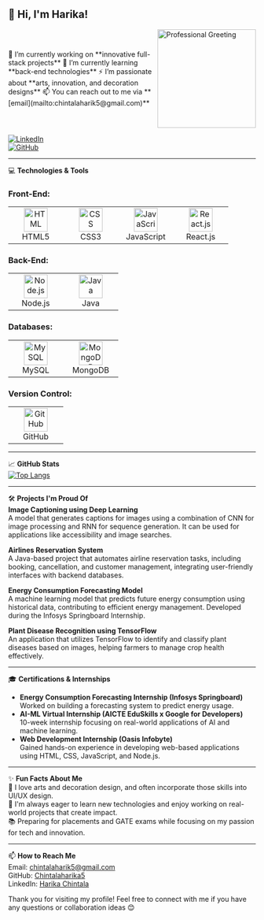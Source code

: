 ## 👋 Hi, I'm Harika! 

<div style="display: flex; justify-content: space-between; align-items: center;">
  <div>
    🔭 I’m currently working on **innovative full-stack projects**  
    🌱 I’m currently learning **back-end technologies**  
    ⚡ I’m passionate about **arts, innovation, and decoration designs**  
    📫 You can reach out to me via **[email](mailto:chintalaharik5@gmail.com)**  
  </div>
  <div>
    <img src="https://img.freepik.com/premium-photo/young-girl-h…cter-professional-girl-character_1002350-2141.jpg" alt="Professional Greeting" width="200">
  </div>
</div>

[![LinkedIn](https://img.shields.io/badge/-LinkedIn-blue?style=flat-square&logo=Linkedin&logoColor=white&link=https://www.linkedin.com/in/harika-chintala-23b37b272/)](https://www.linkedin.com/in/harika-chintala-23b37b272/)  
[![GitHub](https://img.shields.io/badge/-GitHub-black?style=flat-square&logo=github&link=https://github.com/Chintalaharika5)](https://github.com/Chintalaharika5)  

---

💻 **Technologies & Tools**  


### Front-End:
<table>
  <tr>
    <td align="center" width="96">
      <img src="https://cdn.worldvectorlogo.com/logos/html-1.svg" width="48" height="48" alt="HTML" />
      <br>HTML5
    </td>
    <td align="center" width="96">
      <img src="https://cdn.worldvectorlogo.com/logos/css-3.svg" width="48" height="48" alt="CSS" />
      <br>CSS3
    </td>
    <td align="center" width="96">
      <img src="https://cdn.worldvectorlogo.com/logos/javascript-1.svg" width="48" height="48" alt="JavaScript" />
      <br>JavaScript
    </td>
    <td align="center" width="96">
      <img src="https://cdn.worldvectorlogo.com/logos/react-2.svg" width="48" height="48" alt="React.js" />
      <br>React.js
    </td>
  </tr>
</table>

### Back-End:
<table>
  <tr>
    <td align="center" width="96">
      <img src="https://cdn.worldvectorlogo.com/logos/nodejs-icon.svg" width="48" height="48" alt="Node.js" />
      <br>Node.js
    </td>
    <td align="center" width="96">
      <img src="https://cdn.worldvectorlogo.com/logos/java-4.svg" width="48" height="48" alt="Java" />
      <br>Java
    </td>
  </tr>
</table>

### Databases:
<table>
  <tr>
    <td align="center" width="96">
      <img src="https://upload.wikimedia.org/wikipedia/commons/0/0a/MySQL_textlogo.svg" width="48" height="48" alt="MySQL" />
      <br>MySQL
    </td>
    <td align="center" width="96">
      <img src="https://cdn.worldvectorlogo.com/logos/mongodb-icon-1.svg" width="48" height="48" alt="MongoDB" />
      <br>MongoDB
    </td>
  </tr>
</table>

### Version Control:
<table>
  <tr>
    <td align="center" width="96">
      <img src="https://cdn.worldvectorlogo.com/logos/github-icon.svg" width="48" height="48" alt="GitHub" />
      <br>GitHub
    </td>
  </tr>
</table>

---

📈 **GitHub Stats**  
[![Top Langs](https://github-readme-stats.vercel.app/api/top-langs/?username=Chintalaharika5&layout=compact&hide=html)](https://github.com/anuraghazra/github-readme-stats)

---

🛠️ **Projects I'm Proud Of**  
**Image Captioning using Deep Learning**  
A model that generates captions for images using a combination of CNN for image processing and RNN for sequence generation. It can be used for applications like accessibility and image searches.

**Airlines Reservation System**  
A Java-based project that automates airline reservation tasks, including booking, cancellation, and customer management, integrating user-friendly interfaces with backend databases.

**Energy Consumption Forecasting Model**  
A machine learning model that predicts future energy consumption using historical data, contributing to efficient energy management. Developed during the Infosys Springboard Internship.

**Plant Disease Recognition using TensorFlow**  
An application that utilizes TensorFlow to identify and classify plant diseases based on images, helping farmers to manage crop health effectively.

---

🎓 **Certifications & Internships**  
- **Energy Consumption Forecasting Internship (Infosys Springboard)**  
  Worked on building a forecasting system to predict energy usage.  
- **AI-ML Virtual Internship (AICTE EduSkills x Google for Developers)**  
  10-week internship focusing on real-world applications of AI and machine learning.  
- **Web Development Internship (Oasis Infobyte)**  
  Gained hands-on experience in developing web-based applications using HTML, CSS, JavaScript, and Node.js.

---

✨ **Fun Facts About Me**  
🎨 I love arts and decoration design, and often incorporate those skills into UI/UX design.  
🚀 I'm always eager to learn new technologies and enjoy working on real-world projects that create impact.  
📚 Preparing for placements and GATE exams while focusing on my passion for tech and innovation.

---

📫 **How to Reach Me**  
Email: [chintalaharik5@gmail.com](mailto:chintalaharik5@gmail.com)  
GitHub: [Chintalaharika5](https://github.com/Chintalaharika5)  
LinkedIn: [Harika Chintala](https://www.linkedin.com/in/harika-chintala-23b37b272/)  

Thank you for visiting my profile! Feel free to connect with me if you have any questions or collaboration ideas 😊
